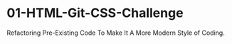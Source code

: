 # 01-HTML-Git-CSS-Challenge
Refactoring Pre-Existing Code To Make It A More Modern Style of Coding.
